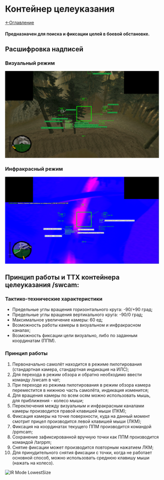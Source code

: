 # Контейнер целеуказания

[<-Оглавление](https://github.com/d7KrEoL/avionics/tree/main/Readme/Wiki/WIKI.md)

#### Предназначен для поиска и фиксации целей в боевой обстановке.

## Расшифровка надписей
### Визуальный режим
![alt text](https://github.com/d7KrEoL/avionics/blob/1fe9f2973ce6b7dfaadeb9f3fbc30cad482b9537/Readme/2.%20%D0%98%D0%BD%D0%B4%D0%B8%D0%BA%D0%B0%D1%86%D0%B8%D1%8F%20-%20%D1%80%D0%B5%D0%B6%D0%B8%D0%BC%20%D0%BA%D0%B0%D0%BC%D0%B5%D1%80%D1%8B.png)
### Инфракрасный режим
![alt text](https://github.com/d7KrEoL/avionics/blob/1fe9f2973ce6b7dfaadeb9f3fbc30cad482b9537/Readme/3.%20%D0%98%D0%BD%D0%B4%D0%B8%D0%BA%D0%B0%D1%86%D0%B8%D1%8F%20-%20%D0%B8%D0%BD%D1%84%D1%80%D0%B0%D0%BA%D1%80%D0%B0%D1%81%D0%BD%D1%8B%D0%B9%20%D1%80%D0%B5%D0%B6%D0%B8%D0%BC%20%D0%BA%D0%B0%D0%BC%D0%B5%D1%80%D1%8B.png)

## Принцип работы и ТТХ контейнера целеуказания /swcam:
### Тактико-технические характеристики
- Предельные углы вращения горизонтального круга: -90/+90 град;
- Предельные углы вращения вертикального круга: -90/0 град;
- Максимальное увеличение камеры: 60 ед;
- Возможность работы камеры в визуальном и инфракрасном каналах;
- Возможность фиксации цели визуально, либо по заданным координатам (ППМ).
### Принцип работы
1. Первоначально самолёт находится в режиме пилотирования (стандартная камера, стандартная индикация на ИЛС);
2. Для перехода в режим обзора и обратно необходимо ввести команду /swcam в чат;
3. При переходе из режима пилотирования в режим обзора камера переместится в нижнюю часть самолёта, индикация изменится;
4. Для вращения камеры по всем осям можно использовать мышь, для приближения - колесо мыши;
5. Переключения между визуальным и инфракрасным каналами камеры производится правой клавишей мыши (ПКМ);
6. Фиксация камеры на точке поверхности, куда на данный момент смотрит прицел производится левой клавишей мыши (ЛКМ);
7. Фиксация на координатах текущего ППМ производится командой /ppmcam;
8. Сохранение зафиксированной вручную точки как ППМ производится командой /tarppm;
9. Снятие фиксации может производится повторным нажатием ЛКМ;
10. Для принудительного снятия фиксации с точки, когда не работает основной способ, можно использовать среднюю клавишу мыши (нажать на колесо).

![IR Mode LowestSize](https://github.com/d7KrEoL/avionics/assets/74565655/83547e6b-1ba8-4a4e-8812-2b4fecab5497)
